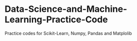 # Data-Science-and-Machine-Learning-Practice-Code
Practice codes for Scikit-Learn, Numpy, Pandas and Matplolib

